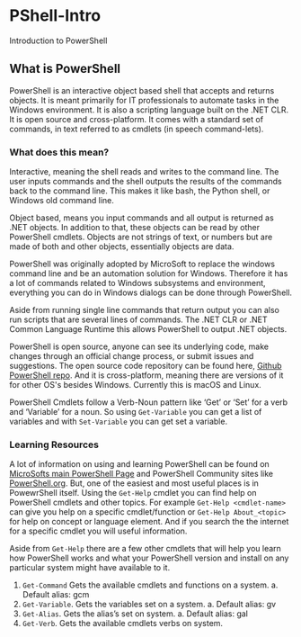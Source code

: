 # PShell-Intro
Introduction to PowerShell

## What is PowerShell

PowerShell is an interactive object based shell that accepts and returns objects.  It is meant primarily for IT professionals to automate tasks in the Windows environment.  It is also a scripting language built on the .NET CLR.  It is open source and cross-platform.  It comes with a standard set of commands, in text referred to as cmdlets (in speech command-lets).

### What does this mean?

Interactive, meaning the shell reads and writes to the command line.  The user inputs commands and the shell outputs the results of the commands back to the command line.  This makes it like bash, the Python shell, or Windows old command line.

Object based, means you input commands and all output is returned as .NET objects.  In addition to that, these objects can be read by other PowerShell cmdlets.  Objects are not strings of text, or numbers but are made of both and other objects, essentially objects are data.

PowerShell was originally adopted by MicroSoft to replace the windows command line and be an automation solution for Windows.  Therefore it has a lot of commands related to Windows subsystems and environment, everything you can do in Windows dialogs can be done through PowerShell.  

Aside from running single line commands that return output you can also run scripts that are several lines of commands.  The .NET CLR or .NET Common Language Runtime this allows PowerShell to output .NET objects.

PowerShell is open source, anyone can see its underlying code, make changes through an official change process, or submit issues and suggestions.  The open source code repository can be found here, [Github PowerShell repo](https://github.com/PowerShell/PowerShell).  And it is cross-platform, meaning there are versions of it for other OS's besides Windows.  Currently this is macOS and Linux.

PowerShell Cmdlets follow a Verb-Noun pattern like ‘Get’ or ‘Set’ for a verb and ‘Variable’ for a noun.  So using `Get-Variable` you can get a list of variables and with `Set-Variable` you can get  set a variable.

### Learning Resources

A lot of information on using and learning PowerShell can be found on [MicroSofts main PowerShell Page](https://docs.microsoft.com/en-us/powershell/) and PowerShell Community sites like [PowerShell.org](https://powershell.org/).  But, one of the easiest and most useful places is in PowewrShell itself.  Using the `Get-Help` cmdlet you can find help on PowerShell cmdlets and other topics.  For example `Get-Help <cmdlet-name>` can give you help on a specific cmdlet/function or `Get-Help About_<topic>` for help on concept or language element.  And if you search the the internet for a specific cmdlet you will useful information.

Aside from `Get-Help` there are a few other cmdlets that will help you learn how PowerShell works and what your PowerShell version and install on any particular system might have available to it.

1. `Get-Command` Gets the available cmdlets and functions on a system.
    a. Default alias: gcm
2. `Get-Variable`. Gets the variables set on a system.
    a. Default alias: gv
3. `Get-Alias`. Gets the alias’s set on system. 
    a. Default alias: gal
4. `Get-Verb`. Gets the available cmdlets verbs on system.
